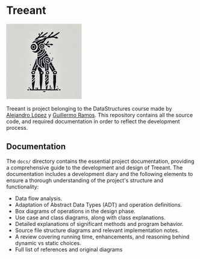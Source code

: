 
# Treeant

<img src="https://github.com/Promete04/Treeant/blob/main/docs/images/logo.webp" width=200>

Treeant is project belonging to the DataStructures course made by [Alejandro López](https://github.com/alejandrolm18) y [Guillermo Ramos](https://github.com/Promete04).  This repository contains all the source code, and required documentation in order to reflect the development process.

## Documentation

The `docs/` directory contains the essential project documentation, providing a comprehensive guide to the development and design of Treeant. The documentation includes a development diary and the following elements to ensure a thorough understanding of the project's structure and functionality:
* Data flow analysis.
* Adaptation of Abstract Data Types (ADT) and operation definitions.
* Box diagrams of operations in the design phase.
* Use case and class diagrams, along with class explanations.
* Detailed explanations of significant methods and program behavior.
* Source file structure diagrams and relevant implementation notes.
* A review covering running time, enhancements, and reasoning behind dynamic vs static choices.
* Full list of references and original diagrams
